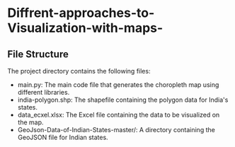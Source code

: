 # Diffrent-approaches-to-Visualization-with-maps-
## File Structure

The project directory contains the following files:

- main.py: The main code file that generates the choropleth map using different libraries.
- india-polygon.shp: The shapefile containing the polygon data for India's states.
- data_ecxel.xlsx: The Excel file containing the data to be visualized on the map.
- GeoJson-Data-of-Indian-States-master/: A directory containing the GeoJSON file for Indian states.
